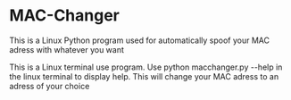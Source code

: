 # MAC-Changer
This is a Linux Python program used for automatically spoof your MAC adress with whatever you want

This is a Linux terminal use program. Use python macchanger.py --help in the linux terminal to display help.
This will change your MAC adress to an adress of your choice

